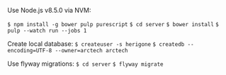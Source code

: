 Use Node.js v8.5.0 via NVM:

`$ npm install -g bower pulp purescript`
`$ cd server`
`$ bower install`
`$ pulp --watch run --jobs 1`

Create local database:
`$ createuser -s herigone`
`$ createdb --encoding=UTF-8 --owner=arctech arctech`

Use flyway migrations:
`$ cd server`
`$ flyway migrate`
